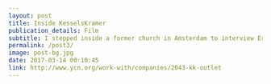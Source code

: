 ```yaml
---
layout: post
title: Inside KesselsKramer
publication_details: Film
subtitle: I stepped inside a former church in Amsterdam to interview Erik Kessels, co-founder of the communications agency famed for its irreverent approach to advertising. 
permalink: /post3/
image: post-bg.jpg
date: 2017-03-14 00:10:45
link: http://www.ycn.org/work-with/companies/2043-kk-outlet
---
```

